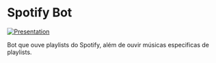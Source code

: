 # Spotify Bot

[![Presentation](https://99freelas.s3-sa-east-1.amazonaws.com/portfolios/imagens/original/1641617/a6877f2b-0d6b-4527-a3c9-d045cc611c61/screenshot.png?id=4029743&token=a6877f2b-0d6b-4527-a3c9-d045cc611c61&nome=screenshot&type=.png)](https://youtu.be/rXbHcNvs7ZM)

Bot que ouve playlists do Spotify, além de ouvir músicas especificas de playlists.
